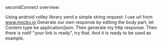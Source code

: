 secondConnect overview:

Using android volley library
send a simple string request:
I use url from www.mocky.io Generate our own response by editing the body part, let Content type be application/json.
Then generate my http response. Then there is notif "your link is ready", try that. And it is ready to be used as example.